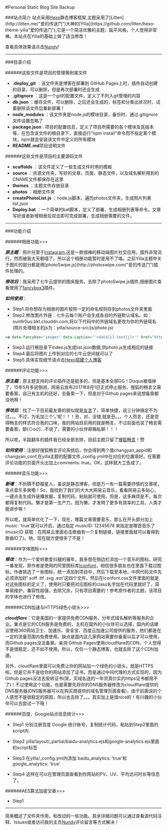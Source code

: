 #Personal Static Blog Site Backup

###站点简介
站点采用[Hexo](https://hexo.io/"爱的传送门")静态博客框架,主题采用了[Litten](http://litten.me/"爱的传送门")大神的[Yilia](https://github.com/litten/hexo-theme-yilia"爱的传送门"),它是一个简洁优雅的主题，扁平风格，个人觉得非常棒。本站点在Yilia的基础上做了适当修改！

查看具体效果请点击[Nundy](http://nundy.cn/"爱的传送门")!

------

###目录介绍

######这些文件是项目的管理等附属文件

+ **.deploy_git** 	：该文件夹是博客在部署到 GitHub Pages上时，插件自动创建的目录，可以删除，但是再次部署时还会生成
+ **.gitignore** 		：这是一个git的配置文件，定义了不列入git管理的内容
+ **db.json** 		：缓存文件，可以删除，之后还会生成的，标签和分类出状况时，试着删除该文件后重新部署！
+ **node_modules** 	：该文件夹是node.js的模块目录，备份时，通过.gitignore文件设置忽略了
+ **package.json** 	: 项目的配置信息，定义了项目所需要的各个模块及其版本等，在包含该文件的根目录下，直接运行“npm install”命令而不指定某个模块，npm就会安装该文件中定义的所有模块
+ **README.md**项目说明文件

######这些文件是项目的主要源码文件

+ **scaffolds** 			：该文件定义了一些生成文件时用的模板
+ **source** 	：资源文件夹，写好的文章，页面，静态文件，以及域名解析用到的CNAME文件都保存在这里
+ **themes**				：主题文件存放目录
+ **photos** 				：相册文件夹
+ **createPhotoList.js** 	：node.js脚本，遍历photos文件夹，生成照片列表list.json
+ **Deploy.bat** 			：一个简单的bat脚本，定义了部署，生成相册列表等命令。文章写好或者新增相册后双击即可完成部署，生成相册需要的文件。

------

###功能介绍

######相册功能>>>

**_原主题_**：照片托管于[Instagram](https://www.instagram.com/"爱的传送门"),这是一款很棒的移动端图片社交应用，国外非常流行，然而被我大天朝墙了。所以这个相册功能暂时是用不了咯。之前Yilla主题中关于图片的部分都是用[photoSwipe.js](http://photoswipe.com/"爱的传送门")插件处理的。

**_修改后_**：我采用了七牛云提供的图床服务。去除了photoSwipe.js插件,相册图片查看使用了[fancybox3](http://fancyapps.com/fancybox/3/"爱的传送门")插件。

**_如何使用_**：

+ Step1.将你想存为相册的图片按照一定的命名规则存到photos文件夹里面
+ Step2.修改图片外链：七牛云每个账户会生成各自的外链默认域名。如：ountlr0uu.bkt.clouddn.com,将以下代码中的外链域名更改为你的外链域名(照片处理相关的js为：yilla/source-src/js/photo.js)

```html
<a data-fancybox="images" data-caption="'+data[i].text[j]+'" href="http://ountlr0uu.bkt.clouddn.com/'+data[i].link[j]+'"><img class="lazy" src="http://ountlr0uu.bkt.clouddn.com/'+data[i].link[j]+'"/></a>
```

+ Step3.运行根目录下index.js生成list.json数据,供photo.js生成相应的链接
+ Step4.最后将图片上传到对应的七牛云空间就可以了
+ Step5.具体实现细节请点击[Hexo搭建个人博客]("别点了，博主太懒还没写！！！")

######评论功能>>>

**_原主题_**：原主题支持的评论插件还是挺多的，但是基本全部GG！Disqus被墙掉了，15年5月多说倒闭，网易云宣布2017年8月1日正式停止服务。搜狐的畅言又需要备案，自己有主机的还好，去备案一下，但是对于Github pages来说想备案都没地啊！

**_修改后_**：找了一下目前最友善的貌似就是[友言](http://www.uyan.cc/"爱的传送门")了，简单快捷，说三分钟搞定不为过。。。不过，为毛加三个‘。’呢！！！丑，对，没错,就是丑。。。个人而言，还是觉得畅言的样式符合我的口味，我的网站目前用的就是畅言，不过前面也说了畅言需要备案，额(⊙o⊙)…不说了，需要的小伙伴邮箱私聊！！！

所以呢，半路翻车的插件我已经全部去除，目前主题只留了[搜狐畅言](http://changyan.kuaizhan.com/"爱的传送门")！赞

**_如何使用_**：注册好搜狐畅言评论系统后，你会得到两个值changyan_appid和changyan_conf,在yilla主题的配置文件_config.yml中在对应的位置填好。在需要评论功能的页面开头出加上comments: true。OK，这样就大工告成了。

######音乐功能>>>

**_新增_**：不折腾不舒服星人，虽说是静态博客，但是万一有一篇需要抒情的文章呢，来点音乐多爽嘞！So，我找到了我们的大大大网易云音乐，看看网易云多贴心，一键点击生成外链播放器，复制代码，粘贴就可使用。但是，这多麻烦是不，每次都得复制代码。懒才是第一生产力，因为懒，才发明了更多有效率的工具，人类才能进步嘛！

所以呢，就简单优化了一下，现在，哪篇文章需要音乐，那么在开头部分加上music: 'true'就可以开启，通过指定 musicID: 12345678 来指定是哪首音乐了 (musicID 获取：在网易云里面右击歌曲有一个复制链接，链接里面就可以看得到歌曲ID了)。呐，现在就方便很多了不是！

######字体图标>>>

**_修改_**：作为一个爱听歌爱抖腿的骚年，我多想在侧边栏添加一个音乐的图标。研究一番发现，原作者是使用的阿里图标库[Iconfont](http://www.iconfont.cn/"爱的传送门")，相信很多朋友也在里面下载过图标。作者挑选了一些图标，统一添加到项目中，然后下载至本地，中网代码文件先必须添加好'.soff .ttf .svg .eot'这四个文件，然后在iconfont.css文件里面的就是对这些图标的定义了，使用时只要把对应图标的class名字加在代码里就好了，简单易维护，兼容性超强，去除冗余，只有项目需要的！参考原作者的主题，该项目的字体也进行了修改。

######CDN加速与HTTPS绿色小锁头>>>

**_cloudflare_**：它是美国的一家提供免费CDN服务，分布式域名解析等服务的企业。重点是它的CDN服务是免费的，主机在国外的小伙伴可以选择，国内的话建议使用360网站卫士、加速乐、安全宝、百度云加速公司提供的服务，他们都是在一定的流量范围内免费使用。缺点是国内这几家网站需要你备案以后才可以使用，而Github pages没法备案。亲测:Github Pages使用cloudflare的CDN，个人觉得不是很稳定，还不如不使用。所以，仅仅一个静态博客，也就去除了这个CDN加速。

另外，cloudflare里面可以免费让你的网站加一个绿色的小锁头，就是HTTPS啦。但是它并不是给你的网站添加了证书，而是通过中间代理的方式实现的，因为Github pages没法去安转证书(哭，买域名送的一年货真价实的https证书都用不了)！不过使用这个功能，也是需要先将你的DNS服务器修改为cloudflare提供的DNS服务器(DNS服务器可以在购买商提供的域名管理页面查看)，由于前面说的个人感觉不是很稳定的原因，所以也去除了。。。其实加上是很nice的！有兴趣的小伙伴可以去尝试一下哦！

######百度、Google站点信息统计>>>

+ Step1 分别注册百度 Google 统计账号，复制统计代码，粘贴到Step2里面的script内

+ Step2 yilla/layout/_partial/baidu-analytics.ejs和google-analytics.ejs里面的script标签

+ Step3 在yilla/_config.yml内添加 baidu_analytics: 'true'和google_analytics: 'true'

+ Step4 这样在可以在管理页面查看到你网站的PV、UV、平均访问时长等信息了。

######AES算法加密文章>>>

+ Step1 

---

简单概述了文件夹作用，和改动的一些功能。其余详细问题可以通过查看源代码注释、Issues或者访问我的主页[Nundy](http://nundy.cn/"爱的传送门")评论留言等方式解决！